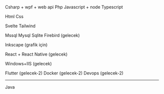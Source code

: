 
Csharp + wpf + web api
Php
Javascript + node
Typescript

Html
Css

Svelte
Tailwind

Mssql
Mysql
Sqlite
Firebird (gelecek)

Inkscape (grafik için)

React + React Native (gelecek)

Windows+IIS (gelecek)

Flutter (gelecek-2)
Docker (gelecek-2)
Devops (gelecek-2)

---

Java